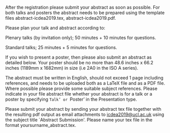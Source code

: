 


After the registration please submit your abstract as soon as possible. 
For both talks and posters the abstract needs to be prepared using 
the template files abstract-icdea2019.tex, abstract-icdea2019.pdf.


Please plan your talk and abstract according to:

Plenary talks (by invitation only); 
50 minutes + 10 minutes for questions.

Standard talks; 25 minutes + 5 minutes for questions.

If you wish to present a poster, then please also submit an 
abstract as detailed below. 
Your poster should be no more than 48.6 inches x 66.2 inches 
(1189mm x 1682mm) in size (i.e 2A0 in the ISO A series).

The abstract must be written in English, should not exceed 1 page 
including references, and needs to be uploaded both as a LaTeX file 
and as a PDF file. 
Where possible please provide some suitable subject references. 
Please indicate in your file abstract file whether 
your abstract is for a talk or a poster by specifying 
`Talk’ or `Poster’ in the Presentation type.

Please submit your abstract by sending your abstract tex file 
together with the resulting pdf output as email attachments 
to icdea2019@ucl.ac.uk using the subject title `Abstract Submission'. 
Please name your tex file in the format yoursurname_abstract.tex.


